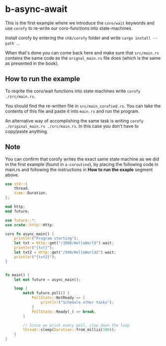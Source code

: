 # b-async-await

This is the first example where we introduce the `coro/wait`
keywords and use `corofy` to re-write our coro-functions
into state-machines.

Install corofy by entering the `ch8/corofy` folder and
write `cargo install --path .`.

When that's done you can come back here and make sure that
`src/main.rs` contains the same code as the `orignal_main.rs`
file does (which is the same as presented in the book).

## How to run the example

To reqrite the coro/wait functions into state machines write
`corofy ./src/main.rs`.

You should find the re-written file in `src/main_corofied.rs`.
You can take the contents of this file and paste it into
`main.rs` and run the program.

An alternative way of accomplishing the same task is
writing `corofy ./original_main.rs ./src/main.rs`. In this case
you don't have to copy/paste anything.

## Note

You can confirm that corofy writes the exact same state machine
as we did in the first example (found in `a-coroutine`), by placing
the following code in main.rs and following the instructions in
**How to run the exaple** segment above.

```rust
use std::{
    thread,
    time::Duration,
};

mod http;
mod future;

use future::*;
use crate::http::Http;

coro fn async_main() {
    println!("Program starting");
    let txt = Http::get("/1000/HelloWorld").wait;
    println!("{txt}");
    let txt2 = Http::get("/500/HelloWorld2").wait;
    println!("{txt2}");
}


fn main() {
    let mut future = async_main();

    loop {
        match future.poll() {
            PollState::NotReady => {
                println!("Schedule other tasks");
            }
            PollState::Ready(_) => break,
        }

        // Since we print every poll, slow down the loop
        thread::sleep(Duration::from_millis(100));
    }
}
```